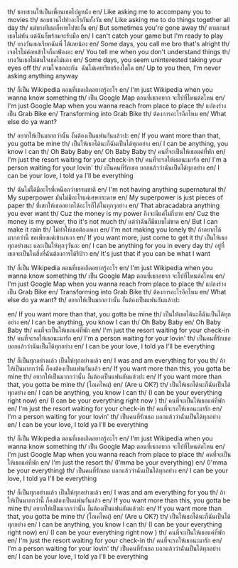 th/ ชอบชวนให้เป็นเพื่อนเธอไปดูหนัง
en/ Like asking me to accompany you to movies
th/ ชอบชวนไปทำอะไรกันทั้งวัน
en/ Like asking me to do things together all day
th/ แต่บางทีเธอก็หายไปซะงั้น
en/ But sometimes you're gone away
th/ ตามเกมส์เธอไม่ทัน แต่ฉันก็พร้อมจะรับมือ
en/ I can't catch your game but I'm ready to play
th/ บางวันเธอเรียกฉันพี่ ได้เลยน้อง
en/ Some days, you call me bro that's alright
th/ เจอไรไม่ค่อยเข้าใจก็มาฟ้องอะ
en/ You tell me when you don't understand things
th/ บางวันเธอไม่สนใจเธอไม่มอง
en/ Some days, you seem uninterested taking your eyes off
th/ ตามใจเธอละกัน  ฉันไม่เคยเรียกร้องใดใด
en/ Up to you then, I'm never asking anything anyway

th/ ก็เป็น Wikipedia ตอนที่เธอเกิดอยากรู้อะไร
en/ I'm just Wikipedia when you wanna know something
th/ เป็น Google Map ตอนที่เธออยาก จะไปที่ไหนต่อไหน
en/ I'm just Google Map when you wanna reach from place to place
th/ แปลงร่างเป็น Grab Bike
en/ Transforming into Grab Bike
th/ ต้องการอะไรอีกไหม
en/ What else do ya want?

th/ อยากให้เป็นมากกว่านั้น งั้นต้องเป็นแฟนกันแล้วปะ
en/ If you want more than that, you gotta be mine
th/ เป็นให้เธอได้นะก็ฉันเป็นได้ทุกอย่าง
en/ I can be anything, you know I can
th/ Oh Baby Baby
en/ Oh Baby Baby
th/ คนที่จะเป็นให้เธอแค่ที่พัก
en/ I'm just the resort waiting for your check-in
th/ คนที่จะรอให้เธอนะมารัก
en/ I'm a person waiting for your lovin'
th/ เป็นคนที่รักเธอ บอกแล้วว่าฉันเป็นได้ทุกอย่าง
en/ I can be your love, I told ya I'll be everything

th/ ฉันไม่ได้มีอะไรที่เหนือกว่าธรรมชาติ
en/ I'm not having anything supernatural
th/ My superpower มันไม่มีอะไรแค่เศษกระดาษ
en/ My superpower is just pieces of paper
th/ ที่เสกให้เธออยากได้อะไรก็ได้ในทุกๆอย่าง
en/ That abracadabra anything you ever want
th/ Cuz the money is my power ถึงจะมีแค่ไม่กี่บาท
en/ Cuz the money is my power, tho it's not much
th/ แต่ว่าฉันก็มีแบบไม่ขาด
en/ But I can make it rain
th/ ไม่ทำให้เธอต้องเหงา
en/ I'm not making you lonely
th/ ถ้าอยากได้มากกว่านี้ ขอเพียงแค่เข้ามาเอา
en/ If you want more, just come to get it
th/ เป็นให้เธอทุกอย่างนะ และเป็นให้ทุกๆวันอะ
en/ I can be anything for you in every day
th/ อยู่ที่เธอจะเป็นในสิ่งที่ฉันต้องการได้รึป้าว
en/ It's just that if you can be what I want

th/ ก็เป็น Wikipedia ตอนที่เธอเกิดอยากรู้อะไร
en/ I'm just Wikipedia when you wanna know something
th/ เป็น Google Map ตอนที่เธออยาก จะไปที่ไหนต่อไหน
en/ I'm just Google Map when you wanna reach from place to place
th/ แปลงร่างเป็น Grab Bike
en/ Transforming into Grab Bike
th/ ต้องการอะไรอีกไหม
en/ What else do ya want?
th/ อยากให้เป็นมากกว่านั้น งั้นต้องเป็นแฟนกันแล้วปะ

en/ If you want more than that, you gotta be mine
th/ เป็นให้เธอได้นะก็ฉันเป็นได้ทุกอย่าง
en/ I can be anything, you know I can
th/ Oh Baby Baby
en/ Oh Baby Baby
th/ คนที่จะเป็นให้เธอแค่ที่พัก
en/ I'm just the resort waiting for your check-in
th/ คนที่จะรอให้เธอนะมารัก
en/ I'm a person waiting for your lovin'
th/ เป็นคนที่รักเธอ บอกแล้วว่าฉันเป็นได้ทุกอย่าง
en/ I can be your love, I told ya I'll be everything

th/ ก็เป็นทุกอย่างแล้ว เป็นให้ทุกอย่างแล้ว
en/ I was and am everything for you
th/ ถ้าให้เป็นมากกว่านี้ ก็คงต้องเป็นเเฟนกันแล้ว
en/ If you want more than this, you gotta be mine
th/ อยากให้เป็นมากกว่านั้น งั้นต้องเป็นแฟนกันแล้วปะ
en/ If you want more than that, you gotta be mine
th/ (โอเคไหม)
en/ (Are u OK?)
th/ เป็นให้เธอได้นะก็ฉันเป็นได้ทุกอย่าง
en/ I can be anything, you know I can
th/ (I can be your everything right now)
en/ (I can be your everything right now )
th/ คนที่จะเป็นให้เธอแค่ที่พัก
en/ I'm just the resort waiting for your check-in
th/ คนที่จะรอให้เธอนะมารัก
en/ I'm a person waiting for your lovin'
th/ เป็นคนที่รักเธอ บอกแล้วว่าฉันเป็นได้ทุกอย่าง
en/ I can be your love, I told ya I'll be everything

th/ ก็เป็น Wikipedia ตอนที่เธอเกิดอยากรู้อะไร
en/ I'm just Wikipedia when you wanna know something
th/ เป็น Google Map ตอนที่เธออยาก จะไปที่ไหนต่อไหน
en/ I'm just Google Map when you wanna reach from place to place
th/ คนที่จะเป็นให้เธอแค่ที่พัก
en/ I'm just the resort
th/ (I’mma be your everything)
en/ (I'mma be your everything)
th/ เป็นคนที่รักเธอ บอกแล้วว่าฉันเป็นได้ทุกอย่าง
en/ I can be your love, I told ya I'll be everything

th/ ก็เป็นทุกอย่างแล้ว เป็นให้ทุกอย่างแล้ว
en/ I was and am everything for you
th/ ถ้าให้เป็นมากกว่านี้ ก็คงต้องเป็นเเฟนกันแล้ว
en/ If you want more than this, you gotta be mine
th/ อยากให้เป็นมากกว่านั้น งั้นต้องเป็นแฟนกันแล้วปะ
en/ If you want more than that, you gotta be mine
th/ (โอเคไหม)
en/ (Are u OK?)
th/ เป็นให้เธอได้นะก็ฉันเป็นได้ทุกอย่าง
en/ I can be anything, you know I can
th/ (I can be your everything right now)
en/ (I can be your everything right now )
th/ คนที่จะเป็นให้เธอแค่ที่พัก
en/ I'm just the resort waiting for your check-in
th/ คนที่จะรอให้เธอนะมารัก
en/ I'm a person waiting for your lovin'
th/ เป็นคนที่รักเธอ บอกแล้วว่าฉันเป็นได้ทุกอย่าง
en/ I can be your love, I told ya I'll be everything
